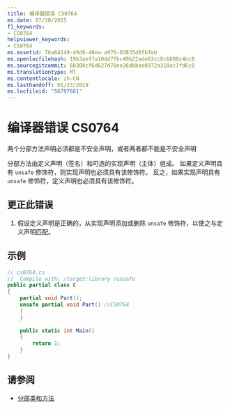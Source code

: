 ```yaml
---
title: 编译器错误 CS0764
ms.date: 07/20/2015
f1_keywords:
- CS0764
helpviewer_keywords:
- CS0764
ms.assetid: 76a64149-49d8-40ea-a976-03835d8fb7eb
ms.openlocfilehash: 19b3aeffa10dd7fbc49b22ade63cc8c6808c4bc8
ms.sourcegitcommit: 6b308cf6d627d78ee36dbbae8972a310ac7fd6c8
ms.translationtype: MT
ms.contentlocale: zh-CN
ms.lasthandoff: 01/23/2019
ms.locfileid: "56797681"
---
```

# <a name="compiler-error-cs0764"></a>编译器错误 CS0764
两个分部方法声明必须都是不安全声明，或者两者都不能是不安全声明  
  
 分部方法由定义声明（签名）和可选的实现声明（主体）组成。 如果定义声明具有 `unsafe` 修饰符，则实现声明也必须具有该修饰符。 反之，如果实现声明具有 `unsafe` 修饰符，定义声明也必须具有该修饰符。  
  
## <a name="to-correct-this-error"></a>更正此错误  
  
1.  假设定义声明是正确的，从实现声明添加或删除 `unsafe` 修饰符，以使之与定义声明匹配。  
  
## <a name="example"></a>示例  
  
```csharp  
// cs0764.cs  
//  Compile with: /target:library /unsafe  
public partial class C  
{  
    partial void Part();  
    unsafe partial void Part() //CS0764  
    {  
    }  
  
    public static int Main()  
    {  
        return 1;  
    }  
}  
```  
  
## <a name="see-also"></a>请参阅

- [分部类和方法](../../csharp/programming-guide/classes-and-structs/partial-classes-and-methods.md)
